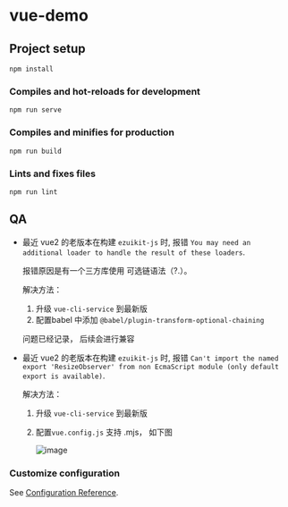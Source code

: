# vue-demo

## Project setup
```
npm install
```

### Compiles and hot-reloads for development
```
npm run serve
```

### Compiles and minifies for production
```
npm run build
```

### Lints and fixes files
```
npm run lint
```

## QA 

- 最近 vue2 的老版本在构建 `ezuikit-js` 时, 报错 `You may need an additional loader to handle the result of these loaders`. 
  
  报错原因是有一个三方库使用 可选链语法（?.）。

  解决方法：

  1. 升级 `vue-cli-service` 到最新版
  2. 配置babel 中添加 `@babel/plugin-transform-optional-chaining`
   
  问题已经记录， 后续会进行兼容

- 最近 vue2 的老版本在构建 `ezuikit-js` 时, 报错 `Can't import the named export 'ResizeObserver' from non EcmaScript module (only default export is available)`.

  解决方法：

  1. 升级 `vue-cli-service` 到最新版
  2. 配置`vue.config.js` 支持 .mjs， 如下图

     ![image](https://github.com/user-attachments/assets/b461a400-2a29-4814-b70e-f3b3cbef8ff6)


### Customize configuration
See [Configuration Reference](https://cli.vuejs.org/config/).
